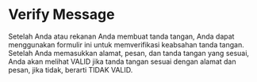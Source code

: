 # Verify Message

Setelah Anda atau rekanan Anda membuat tanda tangan, Anda dapat menggunakan formulir ini untuk memverifikasi keabsahan tanda tangan.  Setelah Anda memasukkan alamat, pesan, dan tanda tangan yang sesuai, Anda akan melihat VALID jika tanda tangan sesuai dengan alamat dan pesan, jika tidak, berarti TIDAK VALID.
